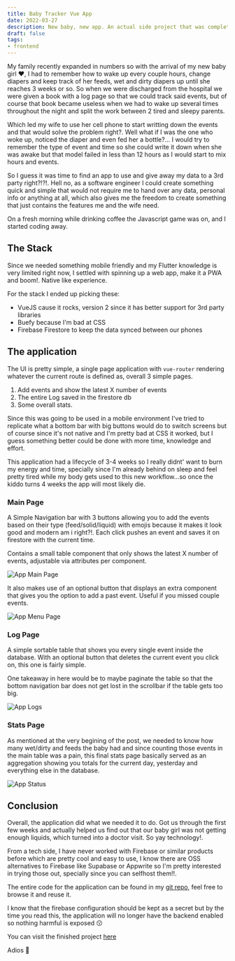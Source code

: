 ```yaml
---
title: Baby Tracker Vue App
date: 2022-03-27
description: New baby, new app. An actual side project that was complete and then vanished!.
draft: false
tags:
- frontend
---
```


My family recently expanded in numbers so with the arrival of my new baby girl ❤️, I had to remember how to wake up every couple hours, change diapers and keep track of her feeds, wet and dirty diapers up until she reaches 3 weeks or so. So when we were discharged from the hospital we were given a book with a log page so that we could track said events, but of course that book became useless when we had to wake up several times throughout the night and split the work between 2 tired and sleepy parents.

Which led my wife to use her cell phone to start writting down the events and that would solve the problem right?. Well what if I was the one who woke up, noticed the diaper and even fed her a bottle?... I would try to remember the type of event and time so she could write it down when she was awake but that model failed in less than 12 hours as I would start to mix hours and events.

So I guess it was time to find an app to use and give away my data to a 3rd party right?!?!. Hell no, as a software engineer I could create something quick and simple that would not require me to hand over any data, personal info or anything at all, which also gives me the freedom to create something that just contains the features me and the wife need.

On a fresh morning while drinking coffee the Javascript game was on, and I started coding away.

## The Stack

Since we needed something mobile friendly and my Flutter knowledge is very limited right now, I settled with spinning up a web app, make it a PWA and boom!. Native like experience.

For the stack I ended up picking these:

- VueJS cause it rocks, version 2 since it has better support for 3rd party libraries
- Buefy because I'm bad at CSS
- Firebase Firestore to keep the data synced between our phones

## The application

The UI is pretty simple, a single page application with `vue-router` rendering whatever the current route is defined as, overall 3 simple pages.

1. Add events and show the latest X number of events
2. The entire Log saved in the firestore db
3. Some overall stats.

Since this was going to be used in a mobile environment I've tried to replicate what a bottom bar with big buttons would do to switch screens but of course since it's not native and I'm pretty bad at CSS it worked, but I guess something better could be done with more time, knowledge and effort.

This application had a lifecycle of 3-4 weeks so I really didnt' want to burn my energy and time, specially since I'm already behind on sleep and feel pretty tired while my body gets used to this new workflow...so once the kiddo turns 4 weeks the app will most likely die.

### Main Page

A Simple Navigation bar with 3 buttons allowing you to add the events based on their type (feed/solid/liquid) with emojis because it makes it look good and modern am i right?!. Each click pushes an event and saves it on firestore with the current time.

Contains a small table component that only shows the latest X number of events, adjustable via attributes per component.

<img src="https://s3.mvaldes.dev/blog/app_main.png" alt="App Main Page" />

It also makes use of an optional button that displays an extra component that gives you the option to add a past event. Useful if you missed couple events.

<img src="https://s3.mvaldes.dev/blog/app_menu.png" alt="App Menu Page" />

### Log Page

A simple sortable table that shows you every single event inside the database. With an optional button that deletes the current event you click on, this one is fairly simple.

One takeaway in here would be to maybe paginate the table so that the bottom navigation bar does not get lost in the scrollbar if the table gets too big.

<img src="https://s3.mvaldes.dev/blog/app_log.png" alt="App Logs" />

### Stats Page

As mentioned at the very begining of the post, we needed to know how many wet/dirty and feeds the baby had and since counting those events in the main table was a pain, this final stats page basically served as an aggregation showing you totals for the current day, yesterday and everything else in the database.

<img src="https://s3.mvaldes.dev/blog/app_stats.png" alt="App Status" />

## Conclusion

Overall, the application did what we needed it to do. Got us through the first few weeks and actually helped us find out that our baby girl was not getting enough liquids, which turned into a doctor visit. So yay technology!.

From a tech side, I have never worked with Firebase or similar products before which are pretty cool and easy to use, I know there are OSS alternatives to Firebase like Supabase or Appwrite so I'm pretty interested in trying those out, specially since you can selfhost them!!.

The entire code for the application can be found in my [git repo](https://github.com/mvaldes14/babylog), feel free to browse it and reuse it.

I know that the firebase configuration should be kept as a secret but by the time you read this, the application will no longer have the backend enabled so nothing harmful is exposed 😗

You can visit the finished project [here](https://babylogapp.netlify.app/)

Adios 👋
